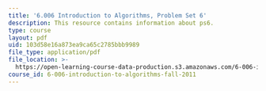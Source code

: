 ```yaml
---
title: '6.006 Introduction to Algorithms, Problem Set 6'
description: This resource contains information about ps6.
type: course
layout: pdf
uid: 103d58e16a873ea9ca65c2785bbb9989
file_type: application/pdf
file_location: >-
  https://open-learning-course-data-production.s3.amazonaws.com/6-006-introduction-to-algorithms-fall-2011/103d58e16a873ea9ca65c2785bbb9989_MIT6_006F11_ps6.pdf
course_id: 6-006-introduction-to-algorithms-fall-2011
---
```

